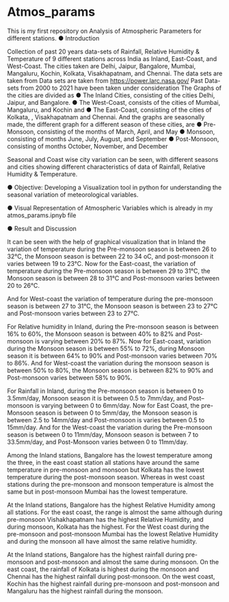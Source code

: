 # Atmos_params
This is my first repository on Analysis of Atmospheric Parameters for different stations.
● Introduction   

Collection of past 20 years data-sets of Rainfall, Relative Humidity & Temperature of 9 different
stations across India as Inland, East-Coast, and West-Coast. The cities taken are Delhi, Jaipur,
Bangalore, Mumbai, Mangaluru, Kochin, Kolkata, Visakhapatnam, and Chennai.
The data sets are taken from Data sets are taken from https://power.larc.nasa.gov/
Past Data-sets from 2000 to 2021 have been taken under consideration
The Graphs of the cities are divided as
● The Inland Cities, consisting of the cities Delhi, Jaipur, and Bangalore.
● The West-Coast, consists of the cities of Mumbai, Mangaluru, and Kochin and
● The East-Coast, consisting of the cities of Kolkata, , Visakhapatnam and Chennai.
And the graphs are seasonally made, the different graph for a different season of these cities, are
● Pre-Monsoon, consisting of the months of March, April, and May
● Monsoon, consisting of months June, July, August, and September
● Post-Monsoon, consisting of months October, November, and December

Seasonal and Coast wise city variation can be seen, with different seasons and cities showing different
characteristics of data of Rainfall, Relative Humidity & Temperature.



● Objective: Developing a Visualization tool in python for understanding the seasonal variation of
meteorological variables.


● Visual Representation of Atmospheric Variables which is already in my atmos_params.ipnyb file


● Result and Discussion

It can be seen with the help of graphical visualization that in Inland the variation of
temperature during the Pre-monsoon season is between 26 to 32°C, the Monsoon season is
between 22 to 34 oC, and post-monsoon it varies between 19 to 23°C.
Now for the East-coast, the variation of temperature during the Pre-monsoon season is
between 29 to 31°C, the Monsoon season is between 28 to 31°C and Post-monsoon varies
between 20 to 26°C.

And for West-coast the variation of temperature during the pre-monsoon season is between 27
to 31°C, the Monsoon season is between 23 to 27°C and Post-monsoon varies between 23 to
27°C.

For Relative humidity in Inland, during the Pre-monsoon season is between 16% to 60%, the
Monsoon season is between 40% to 82% and Post-monsoon is varying between 20% to 87%.
Now for East-coast, variation during the Monsoon season is between 55% to 72%, during
Monsoon season it is between 64% to 90% and Post-monsoon varies between 70% to 86%.
And for West-coast the variation during the monsoon season is between 50% to 80%, the
Monsoon season is between 82% to 90% and Post-monsoon varies between 58% to 90%.

For Rainfall in Inland, during the Pre-monsoon season is between 0 to 3.5mm/day, Monsoon
season it is between 0.5 to 7mm/day, and Post–monsoon is varying between 0 to 6mm/day.
Now for East Coast, the pre-Monsoon season is between 0 to 5mm/day, the Monsoon season is
between 2.5 to 14mm/day and Post-monsoon is varies between 0.5 to 15mm/day.
And for the West-coast the variation during the Pre-monsoon season is between 0 to
11mm/day, Monsoon season is between 7 to 33.5mm/day, and Post-Monsoon varies between 0
to 11mm/day.

Among the Inland stations, Bangalore has the lowest temperature among the three, in the east
coast station all stations have around the same temperature in pre-monsoon and monsoon but
Kolkata has the lowest temperature during the post-monsoon season. Whereas in west coast
stations during the pre-monsoon and monsoon temperature is almost the same but in
post-monsoon Mumbai has the lowest temperature.

At the Inland stations, Bangalore has the highest Relative Humidity among all stations. For the
east coast, the range is almost the same although during pre-monsoon Vishakhapatnam has the
highest Relative Humidity, and during monsoon, Kolkata has the highest. For the West coast
during the pre-monsoon and post-monsoon Mumbai has the lowest Relative Humidity and
during the monsoon all have almost the same relative humidity.

At the Inland stations, Bangalore has the highest rainfall during pre-monsoon and
post-monsoon and almost the same during monsoon. On the east coast, the rainfall of Kolkata
is highest during the monsoon and Chennai has the highest rainfall during post-monsoon. On
the west coast, Kochin has the highest rainfall during pre-monsoon and post-monsoon and
Mangaluru has the highest rainfall during the monsoon.
